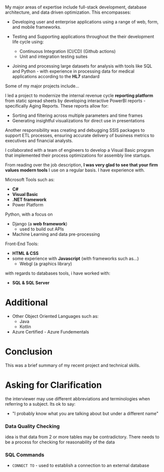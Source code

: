 My major areas of expertise include full-stack development, database architecture, and data driven optimization. This encompasses:

- Developing user and enterprise applications using a range of web, form, and mobile frameworks.

- Testing and Supporting applications throughout the their development life cycle using:
	- Continuous Integration (CI/CD) (Github actions)
	- Unit and integration testing suites 

- Joining and processing large datasets for analysis with tools like SQL and Python - with experience in processing data for medical applications according to the **HL7** standard


Some of my major projects include... 

I led a project to modernize the internal revenue cycle **reporting platform** from static spread sheets by developing interactive PowerBI reports - specifically Aging Reports. These reports allow for:

- Sorting and filtering across multiple parameters and time frames
- Generating insightful visualizations for direct use in presentations

Another responsibility was creating and debugging SSIS packages to support ETL processes, ensuring accurate delivery of business metrics to executives and financial analysts. 



 I collaborated with a team of engineers to develop a Visual Basic program that implemented their process optimizations for assembly line startups. 

From reading over the job description, **I was very glad to see that your firm values modern tools** I use on a regular basis. I have experience with.


Microsoft Tools such as:
- **C#** 
- **Visual Basic**
- **.NET framework**
- Power Platform

Python, with a focus on
- Django (a **web framework**)
	- used to build out APIs
- Machine Learning and data pre-processing 

Front-End Tools:
- **HTML & CSS**
- some experience with **Javascript** (with frameworks such as...)
	- Webgl (a graphics library)

with regards to databases tools, i have worked with:
- **SQL & SQL Server**

# Additional 
- Other Object Oriented Languages such as:
	- Java
	- Kotlin
- Azure Certified - Azure Fundementals 

# Conclusion
This was a brief summary of my recent project and technical skills.



# Asking for Clarification 
the interviewer may use different abbreviations and terminologies when referring to a subject. Its ok to say:
- "I probably know what you are talking about but under a different name"


### Data Quality Checking 
idea is that data from 2 or more tables may be contradictory. There needs to be a process for checking for reasonability of the data

### SQL Commands
- `CONNECT TO` - used to establish a connection to an external database 



